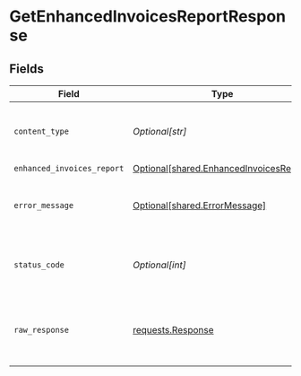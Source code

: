 # GetEnhancedInvoicesReportResponse


## Fields

| Field                                                                                        | Type                                                                                         | Required                                                                                     | Description                                                                                  |
| -------------------------------------------------------------------------------------------- | -------------------------------------------------------------------------------------------- | -------------------------------------------------------------------------------------------- | -------------------------------------------------------------------------------------------- |
| `content_type`                                                                               | *Optional[str]*                                                                              | :heavy_check_mark:                                                                           | HTTP response content type for this operation                                                |
| `enhanced_invoices_report`                                                                   | [Optional[shared.EnhancedInvoicesReport]](undefined/models/shared/enhancedinvoicesreport.md) | :heavy_minus_sign:                                                                           | OK                                                                                           |
| `error_message`                                                                              | [Optional[shared.ErrorMessage]](undefined/models/shared/errormessage.md)                     | :heavy_minus_sign:                                                                           | Your API request was not properly authorized.                                                |
| `status_code`                                                                                | *Optional[int]*                                                                              | :heavy_check_mark:                                                                           | HTTP response status code for this operation                                                 |
| `raw_response`                                                                               | [requests.Response](https://requests.readthedocs.io/en/latest/api/#requests.Response)        | :heavy_minus_sign:                                                                           | Raw HTTP response; suitable for custom response parsing                                      |